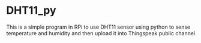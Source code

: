 # DHT11_py
This is a simple program in RPi to use DHT11 sensor using python to sense temperature and humidity 
and then upload it into Thingspeak public channel
